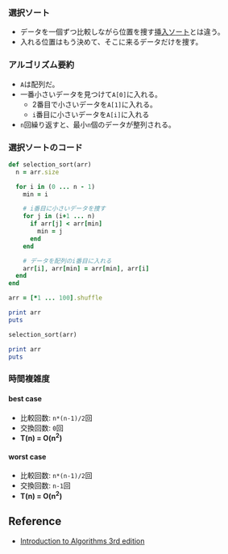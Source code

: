 
### 選択ソート
- データを一個ずつ比較しながら位置を捜す[挿入ソート](./ja-algorithm-sorting-insertion)とは違う。
- 入れる位置はもう決めて、そこに来るデータだけを捜す。

<div class="divider"></div>

### アルゴリズム要約
- `A`は配列だ。
- 一番小さいデータを見つけて`A[0]`に入れる。
  + 2番目で小さいデータを`A[1]`に入れる。
  + `i`番目に小さいデータを`A[i]`に入れる
- `n`回繰り返すと、最小`n`個のデータが整列される。

<div class="divider"></div>

### 選択ソートのコード

```rb
def selection_sort(arr)
  n = arr.size

  for i in (0 ... n - 1)
    min = i

    # i番目に小さいデータを捜す
    for j in (i+1 ... n)
      if arr[j] < arr[min]
        min = j
      end
    end

    # データを配列のi番目に入れる
    arr[i], arr[min] = arr[min], arr[i]
  end
end

arr = [*1 ... 100].shuffle

print arr
puts

selection_sort(arr)

print arr
puts
```

<div class="divider"></div>

### 時間複雑度

#### best case
- 比較回数: `n*(n-1)/2`回
- 交換回数: `0`回
- <b>T(n) = O(n<sup>2</sup>)</b>

#### worst case
- 比較回数: `n*(n-1)/2`回
- 交換回数: `n-1`回
- <b>T(n) = O(n<sup>2</sup>)</b>

<div class="divider"></div>

## Reference
- [Introduction to Algorithms 3rd edition](https://www.amazon.com/Introduction-Algorithms-3rd-MIT-Press/dp/0262033844)
